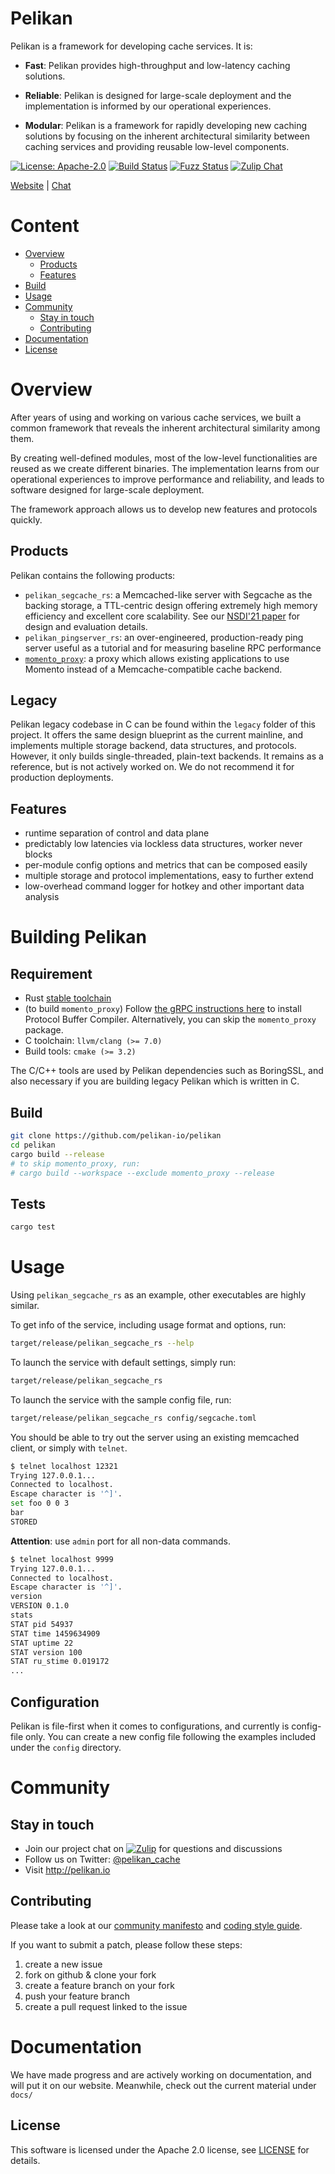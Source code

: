 # Pelikan

Pelikan is a framework for developing cache services. It is:

- **Fast**: Pelikan provides high-throughput and low-latency caching solutions.

- **Reliable**: Pelikan is designed for large-scale deployment and the
  implementation is informed by our operational experiences.

- **Modular**: Pelikan is a framework for rapidly developing new caching
  solutions by focusing on the inherent architectural similarity between caching
  services and providing reusable low-level components.

[![License: Apache-2.0][license-badge]][license-url]
[![Build Status][cargo-build-badge]][cargo-build-url]
[![Fuzz Status][cargo-fuzz-badge]][cargo-fuzz-url]
[![Zulip Chat][zulip-badge]][zulip-url]

[Website](http://pelikan.io) |
[Chat][zulip-url]

# Content

- [Overview](#overview)
  - [Products](#products)
  - [Features](#features)
- [Build](#building-pelikan)
- [Usage](#usage)
- [Community](#community)
  - [Stay in touch](#stay-in-touch)
  - [Contributing](#contributing)
- [Documentation](#documentation)
- [License](#license)

# Overview

After years of using and working on various cache services, we built a common
framework that reveals the inherent architectural similarity among them.

By creating well-defined modules, most of the low-level functionalities are
reused as we create different binaries. The implementation learns from our
operational experiences to improve performance and reliability, and leads to
software designed for large-scale deployment.

The framework approach allows us to develop new features and protocols quickly.

## Products

Pelikan contains the following products:

- `pelikan_segcache_rs`: a Memcached-like server with Segcache as the backing
  storage, a TTL-centric design offering extremely high memory efficiency and
  excellent core scalability. See our [NSDI'21 paper] for design
  and evaluation details.
- `pelikan_pingserver_rs`: an over-engineered, production-ready ping server
  useful as a tutorial and for measuring baseline RPC performance
- [`momento_proxy`][momento_proxy-url]: a proxy which allows existing
  applications to use Momento instead of a Memcache-compatible cache backend.

## Legacy

Pelikan legacy codebase in C can be found within the `legacy` folder of this
project. It offers the same design blueprint as the current mainline, and
implements multiple storage backend, data structures, and protocols. However, it only
builds single-threaded, plain-text backends. It remains as a reference, but
is not actively worked on. We do not recommend it for production deployments.

## Features

- runtime separation of control and data plane
- predictably low latencies via lockless data structures, worker never blocks
- per-module config options and metrics that can be composed easily
- multiple storage and protocol implementations, easy to further extend
- low-overhead command logger for hotkey and other important data analysis

# Building Pelikan

## Requirement

- Rust [stable toolchain](https://www.rust-lang.org/learn/get-started)
- (to build `momento_proxy`) Follow [the gRPC instructions here][grpc-url]
  to install Protocol Buffer Compiler. Alternatively, you can skip the
  `momento_proxy` package.
- C toolchain: `llvm/clang (>= 7.0)`
- Build tools: `cmake (>= 3.2)`

The C/C++ tools are used by Pelikan dependencies such as BoringSSL, and also
necessary if you are building legacy Pelikan which is written in C.

## Build

```sh
git clone https://github.com/pelikan-io/pelikan
cd pelikan
cargo build --release
# to skip momento_proxy, run:
# cargo build --workspace --exclude momento_proxy --release
```

## Tests

```sh
cargo test
```

# Usage

Using `pelikan_segcache_rs` as an example, other executables are highly similar.

To get info of the service, including usage format and options, run:

```sh
target/release/pelikan_segcache_rs --help
```

To launch the service with default settings, simply run:

```sh
target/release/pelikan_segcache_rs
```

To launch the service with the sample config file, run:

```sh
target/release/pelikan_segcache_rs config/segcache.toml
```

You should be able to try out the server using an existing memcached client,
or simply with `telnet`.

```sh
$ telnet localhost 12321
Trying 127.0.0.1...
Connected to localhost.
Escape character is '^]'.
set foo 0 0 3
bar
STORED
```

**Attention**: use `admin` port for all non-data commands.

```sh
$ telnet localhost 9999
Trying 127.0.0.1...
Connected to localhost.
Escape character is '^]'.
version
VERSION 0.1.0
stats
STAT pid 54937
STAT time 1459634909
STAT uptime 22
STAT version 100
STAT ru_stime 0.019172
...
```

## Configuration

Pelikan is file-first when it comes to configurations, and currently is
config-file only. You can create a new config file following the examples
included under the `config` directory.

# Community

## Stay in touch

- Join our project chat on [![Zulip][zulip-badge]][zulip-url]
  for questions and discussions
- Follow us on Twitter: [@pelikan_cache]
- Visit <http://pelikan.io>

## Contributing

Please take a look at our [community manifesto](https://github.com/pelikan-io/pelikan/blob/main/docs/manifesto.rst)
and [coding style guide](https://github.com/pelikan-io/pelikan/blob/main/docs/coding_style.rst).

If you want to submit a patch, please follow these steps:

1. create a new issue
2. fork on github & clone your fork
3. create a feature branch on your fork
4. push your feature branch
5. create a pull request linked to the issue

# Documentation

We have made progress and are actively working on documentation, and will put it
on our website. Meanwhile, check out the current material under `docs/`

## License

This software is licensed under the Apache 2.0 license, see [LICENSE](LICENSE) for details.

[@pelikan_cache]: https://twitter.com/pelikan_cache
[cargo-build-badge]: https://img.shields.io/github/actions/workflow/status/pelikan-io/pelikan/cargo.yml?branch=main
[cargo-build-url]: https://github.com/pelikan-io/pelikan/actions/workflows/cargo.yml?query=branch%3Amain+event%3Apush
[cargo-fuzz-badge]: https://img.shields.io/github/actions/workflow/status/pelikan-io/pelikan/fuzz.yml?branch=main
[cargo-fuzz-url]: https://github.com/pelikan-io/pelikan/actions/workflows/fuzz.yml?query=branch%3Amain+event%3Apush
[check]: http://libcheck.github.io/check/
[check-linker-bug]: https://sourceforge.net/p/check/mailman/message/32835594/
[license-badge]: https://img.shields.io/badge/license-Apache%202.0-blue.svg
[license-url]: https://github.com/pelikan-io/pelikan/blob/main/LICENSE
[momento_proxy-url]: src/proxy/momento/README.md
[nsdi'21 paper]: https://www.usenix.org/conference/nsdi21/presentation/yang-juncheng
[zulip-badge]: https://img.shields.io/badge/zulip-join_chat-blue.svg
[zulip-url]: https://pelikan.zulipchat.com/
[grpc-url]: https://grpc.io/docs/protoc-installation/
